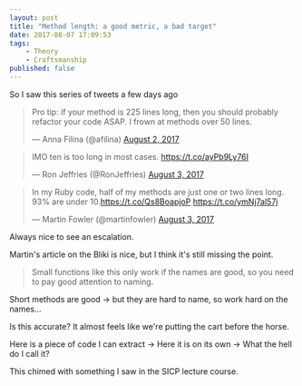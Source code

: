 ```yaml
---
layout: post
title: "Method length: a good metric, a bad target"
date: 2017-08-07 17:09:53
tags:
    - Theory
    - Craftsmanship
published: false
---
```


So I saw this series of tweets a few days ago

<blockquote class="twitter-tweet" data-lang="en"><p lang="en" dir="ltr">Pro tip: if your method is 225 lines long, then you should probably refactor your code ASAP. I frown at methods over 50 lines.</p>&mdash; Anna Filina (@afilina) <a href="https://twitter.com/afilina/status/892802260283076608">August 2, 2017</a></blockquote>
<script async src="//platform.twitter.com/widgets.js" charset="utf-8"></script>

<blockquote class="twitter-tweet" data-lang="en"><p lang="en" dir="ltr">IMO ten is too long in most cases. <a href="https://t.co/ayPb9Ly76I">https://t.co/ayPb9Ly76I</a></p>&mdash; Ron Jeffries (@RonJeffries) <a href="https://twitter.com/RonJeffries/status/893071198401290240">August 3, 2017</a></blockquote>
<script async src="//platform.twitter.com/widgets.js" charset="utf-8"></script>

<blockquote class="twitter-tweet" data-lang="en"><p lang="en" dir="ltr">In my Ruby code, half of my methods are just one or two lines long. 93% are under 10.<a href="https://t.co/Qs8BoapjoP">https://t.co/Qs8BoapjoP</a> <a href="https://t.co/ymNj7al57j">https://t.co/ymNj7al57j</a></p>&mdash; Martin Fowler (@martinfowler) <a href="https://twitter.com/martinfowler/status/893100444507144192">August 3, 2017</a></blockquote>
<script async src="//platform.twitter.com/widgets.js" charset="utf-8"></script>

Always nice to see an escalation.

Martin's article on the Bliki is nice, but I think it's still missing the point.

> Small functions like this only work if the names are good, so you need to pay good attention to naming.

Short methods are good -> but they are hard to name, so work hard on the names...

Is this accurate? It almost feels like we're putting the cart before the horse.

Here is a piece of code I can extract -> Here it is on its own -> What the hell do I call it?

This chimed with something I saw in the SICP lecture course.


